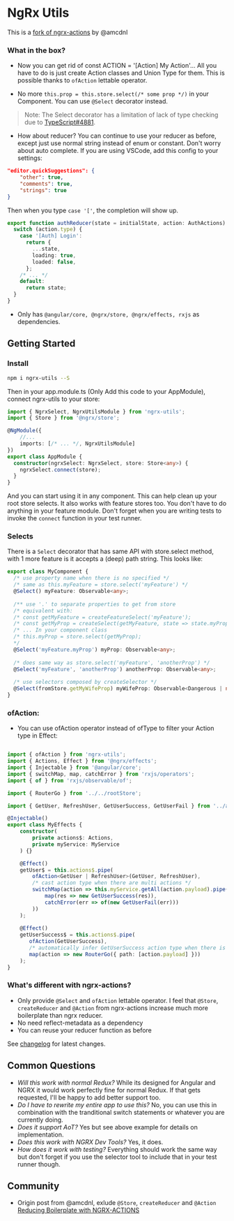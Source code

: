 # NgRx Utils

This is a [fork of ngrx-actions](https://github.com/amcdnl/ngrx-actions) by @amcdnl

### What in the box?
- Now you can get rid of const ACTION = '[Action] My Action'... 
All you have to do is just create Action classes and Union Type for them. This
is possible thanks to `ofAction` lettable operator.

- No more `this.prop = this.store.select(/* some prop */)` in your Component. You can use `@Select` 
decorator instead.

> Note: The Select decorator has a limitation of lack of type checking due to [TypeScript#4881](https://github.com/Microsoft/TypeScript/issues/4881).

- How about reducer? You can continue to use your reducer as before, except
just use normal string instead of enum or constant. Don't worry about auto complete.
If you are using VSCode, add this config to your settings:

```json
"editor.quickSuggestions": {
    "other": true,
    "comments": true,
    "strings": true
}
```
Then when you type `case '['`, the completion will show up.

```typescript
export function authReducer(state = initialState, action: AuthActions): AuthState {
  switch (action.type) {
    case '[Auth] Login':
      return {
        ...state,
        loading: true,
        loaded: false,
      };
    /* ... */
    default:
      return state;
  }
}
```
- Only has `@angular/core, @ngrx/store, @ngrx/effects, rxjs` as dependencies.

## Getting Started

### Install

```sh
npm i ngrx-utils --S
```

Then in your app.module.ts (Only Add this code to your AppModule), connect ngrx-utils to your store: 

```typescript
import { NgrxSelect, NgrxUtilsModule } from 'ngrx-utils';
import { Store } from '@ngrx/store';

@NgModule({
    //...
    imports: [/* ... */, NgrxUtilsModule]
})
export class AppModule {
  constructor(ngrxSelect: NgrxSelect, store: Store<any>) {
    ngrxSelect.connect(store);
  }
}
```

And you can start using it in any component.
This can help clean up your root store selects. 
It also works with feature stores too. You don't have to do anything in your feature module. 
Don't forget when you are writing tests to invoke the `connect` function in your test runner.

### Selects
There is a `Select` decorator that has same API with
store.select method, with 1 more feature is it accepts a (deep) path string. 
This looks like:

```typescript
export class MyComponent {
  /* use property name when there is no specified */
  /* same as this.myFeature = store.select('myFeature') */
  @Select() myFeature: Observable<any>;
    
  /** use '.' to separate properties to get from store 
  /* equivalent with: 
  /* const getMyFeature = createFeatureSelect('myFeature');
  /* const getMyProp = createSelect(getMyFeature, state => state.myProp);
  /* ... In your component class
  /* this.myProp = store.select(getMyProp);
  */
  @Select('myFeature.myProp') myProp: Observable<any>;
  
  /* does same way as store.select('myFeature', 'anotherProp') */
  @Select('myFeature', 'anotherProp') anotherProp: Observable<any>; 
  
  /* use selectors composed by createSelector */
  @Select(fromStore.getMyWifeProp) myWifeProp: Observable<Dangerous | null>;
}
```

### ofAction:

- You can use ofAction operator instead of ofType to filter your Action type in Effect:

```typescript

import { ofAction } from 'ngrx-utils';
import { Actions, Effect } from '@ngrx/effects';
import { Injectable } from '@angular/core';
import { switchMap, map, catchError } from 'rxjs/operators';
import { of } from 'rxjs/observable/of';

import { RouterGo } from '../../rootStore';

import { GetUser, RefreshUser, GetUserSuccess, GetUserFail } from '../actions';

@Injectable()
export class MyEffects {
    constructor(
        private actions$: Actions,
        private myService: MyService
    ) {}

    @Effect()
    getUser$ = this.actions$.pipe(
        ofAction<GetUser | RefreshUser>(GetUser, RefreshUser),
        /* cast action type when there are multi actions */
        switchMap(action => this.myService.getAll(action.payload).pipe(
            map(res => new GetUserSuccess(res)),
            catchError(err => of(new GetUserFail(err)))
        ))
    );
    
    @Effect()
    getUserSuccess$ = this.actions$.pipe(
       ofAction(GetUserSuccess),
       /* automatically infer GetUserSuccess action type when there is only 1 */
       map(action => new RouterGo({ path: [action.payload] }))
    );
}
```

### What's different with ngrx-actions?
- Only provide `@Select` and `ofAction` lettable operator. I feel that `@Store`, `createReducer`
and `@Action` from ngrx-actions increase much more boilerplate than ngrx reducer.
- No need reflect-metadata as a dependency
- You can reuse your reducer function as before

See [changelog](CHANGELOG.md) for latest changes.

## Common Questions
- _Will this work with normal Redux?_ While its designed for Angular and NGRX it would work perfectly fine for normal Redux. If that gets requested, I'll be happy to add better support too.
- _Do I have to rewrite my entire app to use this?_ No, you can use this in combination with the tranditional switch statements or whatever you are currently doing.
- _Does it support AoT?_ Yes but see above example for details on implementation.
- _Does this work with NGRX Dev Tools?_ Yes, it does.
- _How does it work with testing?_ Everything should work the same way but don't forget if you use the selector tool to include that in your test runner though.

## Community
- Origin post from @amcdnl, exlude `@Store`, `createReducer` and `@Action` [Reducing Boilerplate with NGRX-ACTIONS](https://medium.com/@amcdnl/reducing-the-boilerplate-with-ngrx-actions-8de42a190aac)
